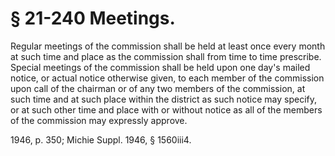 # § 21-240 Meetings.

<p>Regular meetings of the commission shall be held at least once every month at such time and place as the commission shall from time to time prescribe. Special meetings of the commission shall be held upon one day's mailed notice, or actual notice otherwise given, to each member of the commission upon call of the chairman or of any two members of the commission, at such time and at such place within the district as such notice may specify, or at such other time and place with or without notice as all of the members of the commission may expressly approve.</p><p>1946, p. 350; Michie Suppl. 1946, § 1560iii4.</p>